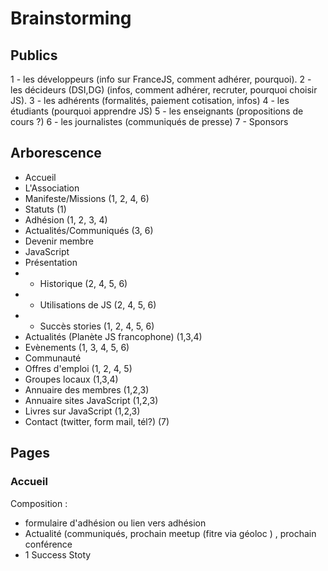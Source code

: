 # Brainstorming

## Publics
1 - les développeurs (info sur FranceJS, comment adhérer, pourquoi).
2 - les décideurs (DSI,DG) (infos, comment adhérer, recruter, pourquoi choisir JS).
3 - les adhérents (formalités, paiement cotisation, infos)
4 - les étudiants (pourquoi apprendre JS)
5 - les enseignants (propositions de cours ?)
6 - les journalistes (communiqués de presse)
7 - Sponsors

## Arborescence

* Accueil
* L'Association
 * Manifeste/Missions (1, 2, 4, 6)
 * Statuts (1)
 * Adhésion (1, 2, 3, 4)
 * Actualités/Communiqués (3, 6)
 * Devenir membre
* JavaScript
 * Présentation
  * - Historique (2, 4, 5, 6)
  * - Utilisations de JS (2, 4, 5, 6)
  * - Succès stories (1, 2, 4, 5, 6)
 * Actualités (Planète JS francophone) (1,3,4)
 * Evènements (1, 3, 4, 5, 6)
* Communauté
 * Offres d'emploi (1, 2, 4, 5)
 * Groupes locaux (1,3,4)
 * Annuaire des membres (1,2,3)
 * Annuaire sites JavaScript (1,2,3)
 * Livres sur JavaScript (1,2,3)
* Contact (twitter, form mail, tél?) (7)

## Pages

### Accueil

Composition :
* formulaire d'adhésion ou lien vers adhésion
* Actualité (communiqués, prochain meetup (fitre via géoloc ) , prochain conférence
* 1 Success Stoty
